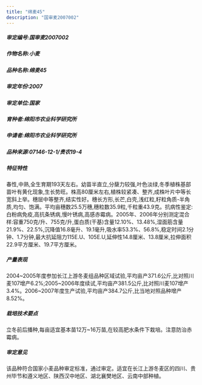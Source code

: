 ```yaml
---
title: "绵麦45"
description: "国审麦2007002"
---
```

##### 审定编号:国审麦2007002

##### 作物名称:小麦

##### 品种名称:绵麦45

##### 审定年份:2007

##### 审定单位:国家

##### 育种者:绵阳市农业科学研究所

##### 申请者:绵阳市农业科学研究所

##### 品种来源:07146-12-1/贵农19-4

##### 特征特性
春性,中熟,全生育期193天左右。幼苗半直立,分蘖力较强,叶色淡绿,冬季植株基部苗叶有黄化现象,生长势旺。株高80厘米左右,植株较紧凑、整齐,成株叶片中等长宽斜上举。穗层中等整齐,结实性好。穗长方形,长芒,白壳,浅红粒,籽粒角质-半角质,均匀、饱满。平均亩穗数25.5万穗,穗粒数35.9粒,千粒重43.9克。抗病性鉴定:白粉病免疫,高抗条锈病,慢叶锈病,高感赤霉病。2005年、2006年分别测定混合样:容重750克/升、755克/升,蛋白质(干基)含量12.10%、13.48%,湿面筋含量21.9%、22.5%,沉降值16.8毫升、19.1毫升,吸水率53.3%、56.8%,稳定时间2.1分钟、1.7分钟,最大抗延阻力115E.U、105E.U,延伸性14.8厘米、13.8厘米,拉伸面积22.9平方厘米、19.7平方厘米。

##### 产量表现
2004~2005年度参加长江上游冬麦组品种区域试验,平均亩产371.6公斤,比对照川麦107增产6.2%;2005~2006年度续试,平均亩产381.5公斤,比对照川麦107增产3.4%。2006~2007年度生产试验,平均亩产384.7公斤,比当地对照品种增产8.52%。

##### 栽培技术要点
立冬前后播种,每亩适宜基本苗12万~16万苗,在较高肥水条件下栽培。注意防治赤霉病。

##### 审定意见
该品种符合国家小麦品种审定标准，通过审定。适宜在长江上游冬麦区的四川、贵州毕节和遵义地区、陕西汉中地区、湖北襄樊地区、云南中部种植。
